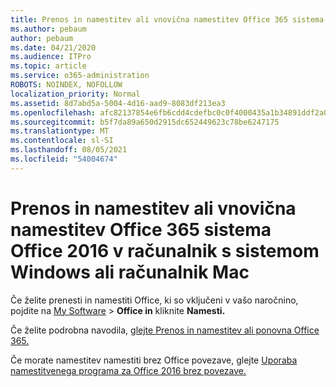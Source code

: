 ```yaml
---
title: Prenos in namestitev ali vnovična namestitev Office 365 sistema Office 2016 v računalnik s sistemom Windows ali računalnik Mac
ms.author: pebaum
author: pebaum
ms.date: 04/21/2020
ms.audience: ITPro
ms.topic: article
ms.service: o365-administration
ROBOTS: NOINDEX, NOFOLLOW
localization_priority: Normal
ms.assetid: 8d7abd5a-5004-4d16-aad9-8083df213ea3
ms.openlocfilehash: afc82137854e6fb6cdd4cdefbc0c0f4000435a1b34891ddf2a029dcff2ceffa8
ms.sourcegitcommit: b5f7da89a650d2915dc652449623c78be6247175
ms.translationtype: MT
ms.contentlocale: sl-SI
ms.lasthandoff: 08/05/2021
ms.locfileid: "54004674"
---
```

# <a name="download-and-install-or-reinstall-office-365-or-office-2016-on-a-pc-or-mac"></a>Prenos in namestitev ali vnovična namestitev Office 365 sistema Office 2016 v računalnik s sistemom Windows ali računalnik Mac

Če želite prenesti in namestiti Office, ki so vključeni v vašo naročnino, pojdite na [My Software](https://portal.office.com/OLS/MySoftware.aspx) \> **Office in** kliknite **Namesti.** 
  
Če želite podrobna navodila, [glejte Prenos in namestitev ali ponovna Office 365.](https://support.office.com/article/4414eaaf-0478-48be-9c42-23adc471665816658?wt.mc_id=O365_Admin_Alch)
  
Če morate namestitev namestiti brez Office povezave, glejte [Uporaba namestitvenega programa za Office 2016 brez povezave.](https://support.office.com/article/f0a85fe7-118f-41cb-a791-d59cef96ad1c?wt.mc_id=O365_Admin_Alch#OfficePlans=Office_for_business)
  


